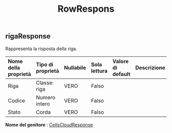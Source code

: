 ﻿---
title: RowRespons
second_title: Aspose.Cells Cloud Documen
type: docs
url: /it/specification/model/rowresponse/
description: "Aspose.Cells Specifica del modello cloud: RowResponse. Gestisci facilmente Excel e altri fogli di calcolo con funzionalità come apertura, generazione, modifica, divisione, unione, confronto e conversione"
kwords: Excel, Office, Foglio di calcolo, Cloud REST API, RowResponse
weight: 50
---
## **rigaResponse**

 Rappresenta la risposta della riga.

| Nome della proprietà| Tipo di proprietà| Nullabile| Sola lettura| Valore di default| Descrizione|
|:- |:- |:- |:- |:- |:- |
| Riga| Classe: riga| VERO| Falso|||
| Codice| Numero intero| VERO| Falso|||
| Stato| Corda| VERO| Falso|||

**Nome del genitore** : [CellsCloudResponse](/specification/model/cellscloudresponse)


